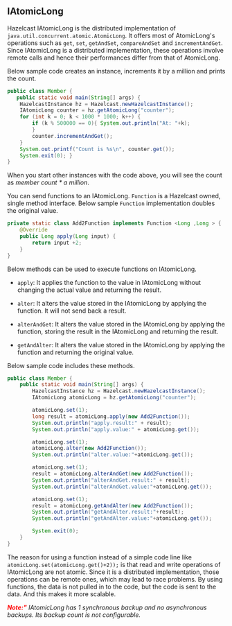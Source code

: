 

## IAtomicLong


Hazelcast IAtomicLong is the distributed implementation of  `java.util.concurrent.atomic.AtomicLong`. It offers most of AtomicLong's operations such as `get`, `set`, `getAndSet`, `compareAndSet` and `incrementAndGet`. Since IAtomicLong is a distributed implementation, these operations involve remote calls and hence their performances differ from that of AtomicLong.
Below sample code creates an instance, increments it by a million and prints the count.
```javapublic class Member {   public static void main(String[] args) {    HazelcastInstance hz = Hazelcast.newHazelcastInstance(); 	
	IAtomicLong counter = hz.getAtomicLong("counter");	for (int k = 0; k < 1000 * 1000; k++) {
		if (k % 500000 == 0){ System.out.println("At: "+k);		}		counter.incrementAndGet();
	}	System.out.printf("Count is %s\n", counter.get());	System.exit(0); }}
```When you start other instances with the code above, you will see the count as *member count * a million*.
You can send functions to an IAtomicLong. `Function` is a Hazelcast owned, single method interface. Below sample `Function` implementation doubles the original value.
```javaprivate static class Add2Function implements Function <Long ,Long > { 
	@Override	public Long apply(Long input) { 
		return input +2;	}
}```Below methods can be used to execute functions on IAtomicLong.
-	`apply`: It applies the function to the value in IAtomicLong without changing the actual value and returning the result.-	`alter`: It alters the value stored in the IAtomicLong by applying the function. It will not send back a result.
-	`alterAndGet`: It alters the value stored in the IAtomicLong by applying the function, storing the result in the IAtomicLong and returning the result.-	`getAndAlter`: It alters the value stored in the IAtomicLong by applying the function and returning the original value.Below sample code includes these methods.


```java
public class Member {	public static void main(String[] args) {		HazelcastInstance hz = Hazelcast.newHazelcastInstance(); 		
		IAtomicLong atomicLong = hz.getAtomicLong("counter");		atomicLong.set(1);		long result = atomicLong.apply(new Add2Function()); 		
		System.out.println("apply.result:" + result); 		
		System.out.println("apply.value:" + atomicLong.get());		atomicLong.set(1);		atomicLong.alter(new Add2Function()); 			
		System.out.println("alter.value:"+atomicLong.get());		atomicLong.set(1);		result = atomicLong.alterAndGet(new Add2Function()); 		
		System.out.println("alterAndGet.result:" + result); 		
		System.out.println("alterAndGet.value:"+atomicLong.get());		atomicLong.set(1);		result = atomicLong.getAndAlter(new Add2Function()); 		
		System.out.println("getAndAlter.result:"+result); 		
		System.out.println("getAndAlter.value:"+atomicLong.get());		System.exit(0);
	}}
```The reason for using a function instead of a simple code line like `atomicLong.set(atomicLong.get()+2));` is that read and write operations of IAtomicLong are not atomic. Since it is a distributed implementation, those operations can be remote ones, which may lead to race problems. By using functions, the data is not pulled in to the code, but the code is sent to the data. And this makes it more scalable.<font color="red">***Note:"***</font> *IAtomicLong has 1 synchronous backup and no asynchronous backups. Its backup count is not configurable.*